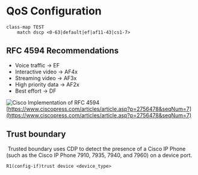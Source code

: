 # QoS Configuration

```
class-map TEST
	match dscp <0-63|default|ef|af11-43|cs1-7> 
```

##  RFC 4594 Recommendations

- Voice traffic -> EF
- Interactive video -> AF4x
- Streaming video -> AF3x
- High priority data -> AF2x
- Best effort -> DF


![Cisco Implementation of RFC 4594](https://ptgmedia.pearsoncmg.com/images/chap16_9781587144622/elementLinks/16fig04_alt.jpg)
[https://www.ciscopress.com/articles/article.asp?p=2756478&seqNum=7](https://www.ciscopress.com/articles/article.asp?p=2756478&seqNum=7)

## Trust boundary
 Trusted boundary uses CDP to detect the presence of a Cisco IP Phone (such as the Cisco IP Phone 7910, 7935, 7940, and 7960) on a device port.
```
R1(config-if)trust device <device_type>
```